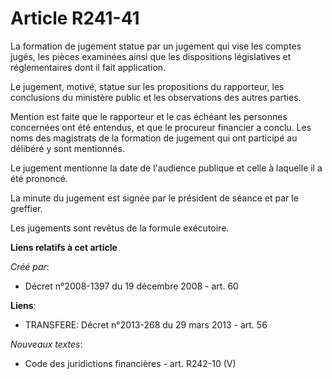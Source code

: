 # Article R241-41

La formation de jugement statue par un jugement qui vise les comptes jugés, les pièces examinées ainsi que les dispositions
législatives et réglementaires dont il fait application. 

Le jugement, motivé, statue sur les propositions du rapporteur, les conclusions du ministère public et les observations des
autres parties. 

Mention est faite que le rapporteur et le cas échéant les personnes concernées ont été entendus, et que le procureur
financier a conclu. Les noms des magistrats de la formation de jugement qui ont participé au délibéré y sont mentionnés. 

Le jugement mentionne la date de l'audience publique et celle à laquelle il a été prononcé. 

La minute du jugement est signée par le président de séance et par le greffier. 

Les jugements sont revêtus de la formule exécutoire.

**Liens relatifs à cet article**

_Créé par_:

  - Décret n°2008-1397 du 19 décembre 2008 - art. 60

**Liens**:

  - TRANSFERE: Décret n°2013-268 du 29 mars 2013 - art. 56

_Nouveaux textes_:

  - Code des juridictions financières - art. R242-10 (V)
